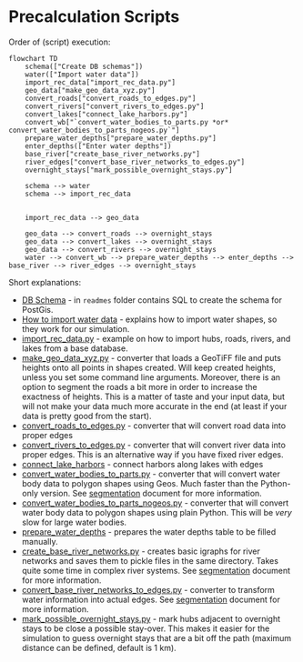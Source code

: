 # Precalculation Scripts

Order of (script) execution:

```mermaid
flowchart TD
    schema(["Create DB schemas"])
    water(["Import water data"])
    import_rec_data["import_rec_data.py"]
    geo_data["make_geo_data_xyz.py"]
    convert_roads["convert_roads_to_edges.py"]
    convert_rivers["convert_rivers_to_edges.py"]
    convert_lakes["connect_lake_harbors.py"]
    convert_wb["`convert_water_bodies_to_parts.py *or* convert_water_bodies_to_parts_nogeos.py`"]
    prepare_water_depths["prepare_water_depths.py"]
    enter_depths(["Enter water depths"])
    base_river["create_base_river_networks.py"]
    river_edges["convert_base_river_networks_to_edges.py"]
    overnight_stays["mark_possible_overnight_stays.py"]
    
    schema --> water
    schema --> import_rec_data
    

    import_rec_data --> geo_data
    
    geo_data --> convert_roads --> overnight_stays
    geo_data --> convert_lakes --> overnight_stays
    geo_data --> convert_rivers --> overnight_stays
    water --> convert_wb --> prepare_water_depths --> enter_depths --> base_river --> river_edges --> overnight_stays
```


Short explanations:

* [DB Schema](../../readmes/database_schema.sql) - in `readmes` folder contains SQL to create the schema for PostGis.
* [How to import water data](import_water_data.md) - explains how to import water shapes, so they work for our
  simulation. 
* [import_rec_data.py](import_rec_data.py) - example on how to import hubs, roads, rivers, and lakes from a base database.
* [make_geo_data_xyz.py](make_geo_data_xyz.py) - converter that loads a GeoTiFF file and puts heights onto all points in
  shapes created. Will keep created heights, unless you set some command line arguments. Moreover, there is an option to
  segment the roads a bit more in order to increase the exactness of heights. This is a matter of taste and your
  input data, but will not make your data much more accurate in the end (at least if your data is pretty good from the
  start).
* [convert_roads_to_edges.py](convert_roads_to_edges.py) - converter that will convert road data into proper edges
* [convert_rivers_to_edges.py](convert_rivers_to_edges.py) - converter that will convert river data into proper edges.
  This is an alternative way if you have fixed river edges.
* [connect_lake_harbors](connect_lake_harbors.py) - connect harbors along lakes with edges
* [convert_water_bodies_to_parts.py](convert_water_bodies_to_parts.py) - converter that will convert water body data
  to polygon shapes using Geos. Much faster than the Python-only version. See
  [segmentation](river_segmentation.md) document for more information.
* [convert_water_bodies_to_parts_nogeos.py](convert_water_bodies_to_parts_nogeos.py) - converter that will convert 
  water body data to polygon shapes using plain Python. This will be *very* slow for large water bodies.
* [prepare_water_depths](prepare_water_depths.py) - prepares the water depths table to be filled manually.
* [create_base_river_networks.py](create_base_river_networks.py) - creates basic igraphs for river networks and saves
  them to pickle files in the same directory. Takes quite some time in complex river systems. See
  [segmentation](river_segmentation.md) document for more information.
* [convert_base_river_networks_to_edges.py](convert_base_river_networks_to_edges.py) - converter to transform water
  information into actual edges. See [segmentation](river_segmentation.md) document for more information.
* [mark_possible_overnight_stays.py](../../precalculation/mark_possible_overnight_stays.py) - mark hubs adjacent to overnight stays to be
  close a possible stay-over. This makes it easier for the simulation to guess overnight stays that are a bit off the
  path (maximum distance can be defined, default is 1 km).
